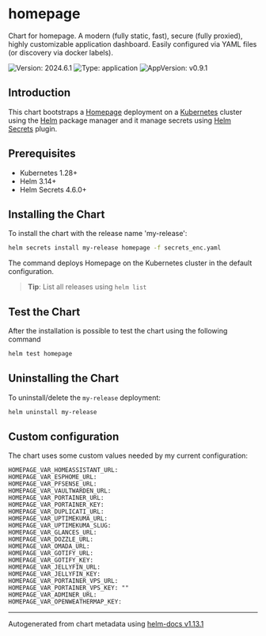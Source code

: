 # homepage

Chart for homepage. A modern (fully static, fast), secure (fully proxied), highly customizable application dashboard. Easily configured via YAML files (or discovery via docker labels).

![Version: 2024.6.1](https://img.shields.io/badge/Version-2024.6.1-informational?style=flat-square) ![Type: application](https://img.shields.io/badge/Type-application-informational?style=flat-square) ![AppVersion: v0.9.1](https://img.shields.io/badge/AppVersion-v0.9.1-informational?style=flat-square)

## Introduction

This chart bootstraps a [Homepage](https://github.com/gethomepage/homepage) deployment on a [Kubernetes](https://kubernetes.io) cluster using the [Helm](https://helm.sh) package manager and it manage secrets using [Helm Secrets](https://github.com/jkroepke/helm-secrets) plugin.

## Prerequisites

- Kubernetes 1.28+
- Helm 3.14+
- Helm Secrets 4.6.0+

## Installing the Chart

To install the chart with the release name 'my-release':

```bash
helm secrets install my-release homepage -f secrets_enc.yaml
```

The command deploys Homepage on the Kubernetes cluster in the default configuration.

> **Tip**: List all releases using `helm list`

## Test the Chart
After the installation is possible to test the chart using the following command

```bash
helm test homepage
```
## Uninstalling the Chart

To uninstall/delete the `my-release` deployment:

```bash
helm uninstall my-release
```

## Custom configuration

The chart uses some custom values needed by my current configuration:

```
HOMEPAGE_VAR_HOMEASSISTANT_URL:
HOMEPAGE_VAR_ESPHOME_URL:
HOMEPAGE_VAR_PFSENSE_URL:
HOMEPAGE_VAR_VAULTWARDEN_URL:
HOMEPAGE_VAR_PORTAINER_URL:
HOMEPAGE_VAR_PORTAINER_KEY:
HOMEPAGE_VAR_DUPLICATI_URL:
HOMEPAGE_VAR_UPTIMEKUMA_URL:
HOMEPAGE_VAR_UPTIMEKUMA_SLUG:
HOMEPAGE_VAR_GLANCES_URL:
HOMEPAGE_VAR_DOZZLE_URL:
HOMEPAGE_VAR_OMADA_URL:
HOMEPAGE_VAR_GOTIFY_URL:
HOMEPAGE_VAR_GOTIFY_KEY:
HOMEPAGE_VAR_JELLYFIN_URL:
HOMEPAGE_VAR_JELLYFIN_KEY:
HOMEPAGE_VAR_PORTAINER_VPS_URL:
HOMEPAGE_VAR_PORTAINER_VPS_KEY: ""
HOMEPAGE_VAR_ADMINER_URL:
HOMEPAGE_VAR_OPENWEATHERMAP_KEY:
```

----------------------------------------------
Autogenerated from chart metadata using [helm-docs v1.13.1](https://github.com/norwoodj/helm-docs/releases/v1.13.1)
